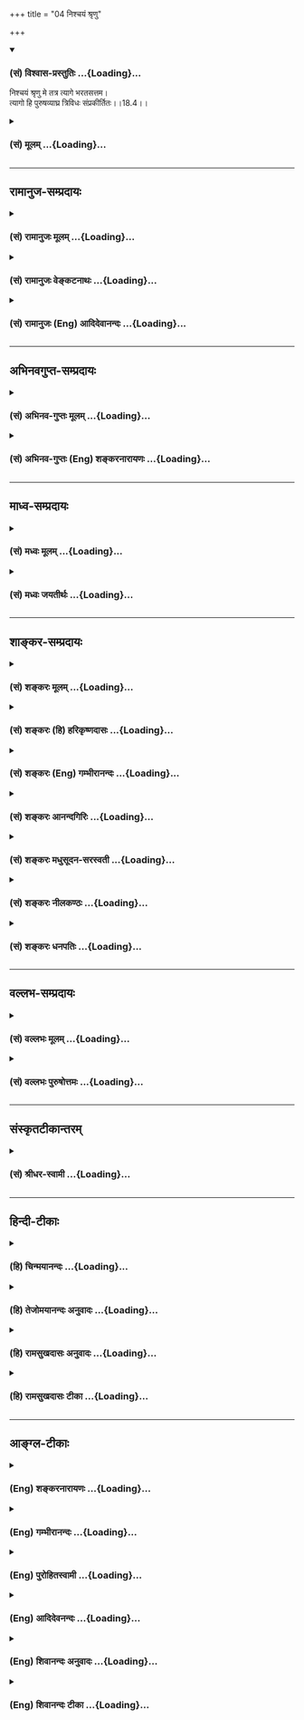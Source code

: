 +++
title = "04 निश्चयं श्रृणु"

+++
<div class="js_include" newlevelforh1="3" title="(सं) विश्वास-प्रस्तुतिः" unfilled url="/purANam/mahAbhAratam/06-bhIShma-parva/02-bhagavad-gItA-parva/saMskRtam/vishvAsa-prastutiH/18_moxa-saMnyAsa-yogaH/04_nishchayaM_shrRNu.md">
<details open><summary><h3>(सं) विश्वास-प्रस्तुतिः ...{Loading}...</h3></summary>

निश्चयं श्रृणु मे तत्र त्यागे भरतसत्तम।  
त्यागो हि पुरुषव्याघ्र त्रिविधः संप्रकीर्तितः।।18.4।।
</details>
</div>
<div class="js_include collapsed" newlevelforh1="3" title="(सं) मूलम्" unfilled url="/purANam/mahAbhAratam/06-bhIShma-parva/02-bhagavad-gItA-parva/saMskRtam/mUlam/18_moxa-saMnyAsa-yogaH/04_nishchayaM_shrRNu.md">
<details><summary><h3>(सं) मूलम् ...{Loading}...</h3></summary>

निश्चयं श्रृणु मे तत्र त्यागे भरतसत्तम।  
त्यागो हि पुरुषव्याघ्र त्रिविधः संप्रकीर्तितः।।18.4।।
</details>
</div>


_________________
## रामानुज-सम्प्रदायः
<div class="js_include collapsed" newlevelforh1="3" title="(सं) रामानुजः मूलम्" unfilled url="/purANam/mahAbhAratam/06-bhIShma-parva/02-bhagavad-gItA-parva/saMskRtam/rAmAnujaH/mUlam/18_moxa-saMnyAsa-yogaH/04_nishchayaM_shrRNu.md">
<details><summary><h3>(सं) रामानुजः मूलम् ...{Loading}...</h3></summary>

।।18.4।।**तत्र** एवं वादिविप्रतिपन्ने **त्यागे** त्यागविषयं **निश्चयं
मे** मत्तः **श्रृणु।** **त्यागः** क्रियमाणेषु एव वैदिकेषु कर्मसु
फलविषयतया; कर्मविषयतया; कर्तृत्वविषयतया च पूर्वम् एव हि मया
**त्रिविधःसंप्रकीर्तितः** -- मयि सर्वाणि कर्माणि संन्यस्याध्यात्मचेतसा।
निराशीर्निर्ममो भूत्वा युध्यस्व विगतज्वरः।। (गीता 3।30) इति। कर्मजन्यं
स्वर्गादिकं फलं मम न स्याद् इति फलत्यागः। मदीयफलसाधनतया मदीयम् इदं कर्म
इति कर्मणि ममतायाः परित्यागः कर्मविषयः त्यागः सर्वेश्वरे
कर्तृत्वानुसन्धानेन आत्मनः कर्तृतात्यागः कर्तृत्वविषयः त्यागः।

</details>
</div>
<div class="js_include collapsed" newlevelforh1="3" title="(सं) रामानुजः वेङ्कटनाथः" unfilled url="/purANam/mahAbhAratam/06-bhIShma-parva/02-bhagavad-gItA-parva/saMskRtam/rAmAnujaH/venkaTanAthaH/18_moxa-saMnyAsa-yogaH/04_nishchayaM_shrRNu.md">
<details><summary><h3>(सं) रामानुजः वेङ्कटनाथः ...{Loading}...</h3></summary>

  
  
।।18.4।। तत्र इति शब्दः प्रकृते विप्रतिपत्तिविषयतानुवादमुखेन
न्यायप्रवृत्तिविषयसन्दिग्धताद्योतक इत्यभिप्रायेणाऽऽहएवं वादिविप्रतिपन्न
इति। मे निश्चयम् इत्यनेन मतान्तरोत्थानशङ्काव्युदासायाऽऽहत्यागविषयं
निश्चयं मत्तः शृण्विति। मत्तः भ्रमादिदोषरहितादित्यर्थः। त्यागो हि
इत्यादिकं न वक्ष्यमाणसात्त्विकत्यागादित्रैविध्यविषयं; किन्तु
सात्त्विकत्यागावान्तरभेदविषयंसम्प्रकीर्तितः
इत्यस्य,प्रागुक्ततत्परत्वस्वारस्यात्। हिशब्देन
श्रोतृसम्प्रतिपत्त्यादिप्रतीतेश्चेत्यभिप्रायेणाऽऽहत्यागः
क्रियमाणेष्वेवेत्यादि। मयि सर्वाणि इत्येक एव श्लोकस्त्रिविधत्यागपर इति
अत्र निष्फलानुष्ठानस्वरूपत्यागं; साङ्ख्यमतशङ्कां च प्रतिक्षेप्तुं
त्रयाणां स्वरूपं विविनक्तिकर्मजन्यमित्यादिना। मदीयफलसाधनतयेत्यादि --
स्वकीयप्रीतिसाधनतया स्वार्थमेव भगवान् प्रवर्तयतीति हि
मुमुक्षोरनुसन्धानमिति भावः। स्वकर्तृत्वस्य
तादधीन्यतदनुमतिसापेक्षत्वादिभिः सर्वेश्वरे कर्तृत्वानुसन्धानम्।
कर्तृत्वत्यागस्तु अनेककर्तृके
परप्रयुक्तस्वात्मकर्तृकत्वानुसन्धानमित्युत्तरत्र विशोधयिष्यते।  
  

</details>
</div>
<div class="js_include collapsed" newlevelforh1="3" title="(सं) रामानुजः (Eng) आदिदेवानन्दः" unfilled url="/purANam/mahAbhAratam/06-bhIShma-parva/02-bhagavad-gItA-parva/saMskRtam/rAmAnujaH/english/AdidevAnandaH/18_moxa-saMnyAsa-yogaH/04_nishchayaM_shrRNu.md">
<details><summary><h3>(सं) रामानुजः (Eng) आदिदेवानन्दः ...{Loading}...</h3></summary>

18.4 Regarding contradictory versions on Tyaga among disputants, listen
from Me My decision. Tyaga has been described by Me in respect of
actions prescribed by the scriptures from three points of view: (1) as
referring to fruits, (2) as referring to acts themselves and, (3) as
referring to agency. It is contained in the statement, 'Surrendering all
your actions to Me with a mind focussed on the self,' and 'Free from
desire and selfishness and cured of fever - fight' (3.30). The
renunciation of fruits consists in the following manner. 'Heaven and
such other results arising from acts do not belong to Me.' Renunciation
of acts is complete abandonment of the sense of possession in regard to
one's acts. This sense of possession is of the following nature: 'Those
acts are mine on account of their being the means for fruits which are
to be mine.' Renunciation referring to agency is the renunciation of
agency of oneself by ascribing the agency to the Lord of all.

</details>
</div>


_________________
## अभिनवगुप्त-सम्प्रदायः
<div class="js_include collapsed" newlevelforh1="3" title="(सं) अभिनव-गुप्तः मूलम्" unfilled url="/purANam/mahAbhAratam/06-bhIShma-parva/02-bhagavad-gItA-parva/saMskRtam/abhinava-guptaH/mUlam/18_moxa-saMnyAsa-yogaH/04_nishchayaM_shrRNu.md">
<details><summary><h3>(सं) अभिनव-गुप्तः मूलम् ...{Loading}...</h3></summary>

।।18.4 -- 18.11।। तदत्रैव विशेषनिर्णयाय मतान्युपन्यस्यति -- त्याज्यमिति।
दोषवत् हिंसादिमत्त्वात् +++(S हिंसादित्त्वात ;N हिंसादिसत्त्वात् )+++
पापयुक्तम्। तत् कर्म,+++(S;;N substitutes फलं for कर्म )+++ त्याज्यम्; न
सर्वं शुभफलम् इति केचित् त्यागे विशेषं मन्यन्ते साङ्ख्यगृह्या इव। अन्ये
तु मीमांसककञ्चुकानुप्रविष्टाः +++(K मीमांसाकंचुक -- )+++ -- क्रत्वर्थोऽहि
शास्त्रादवगम्यते +++(S. IV; i; 2 )+++ इति। तथातस्माद्या वैदिकी हिंसा -- +++(SV.
I; i; 2; verse 23 )+++इत्यादिनयेन इतिकर्तव्यतांशभागिनी हिंसा +++(S;;N omit
हिंसा )+++ हिंसैव न भवति। न हिंस्यात् इति सामान्यशास्त्रस्य तत्र बाधनात्
श्येनाद्येव तु ( श्येन द्येव न तु ) हिंसा। फलांशे भावनायाश्च
प्रत्ययोऽनुविधायकः +++(SV; I; i; 2; verse 222 )+++ इति। अ \[ तोऽ \] न्यान्
हिंसादियोगिनोऽपि न त्यजेत्। शास्त्रैकशरणकार्याकार्यविभागाः पण्डिता इति
मन्यन्ते।।3।। निश्चयमित्यादि अभिधीयते इत्यन्तम्। तत्र त्वयं निश्चयः --
प्राग्लक्षितगुणस्वरूपवैचित्र्यात् त्यागस्यैव सत्त्वरजस्तमोमय्या
चित्तवृत्त्या क्रियमाणस्य तद्विशिष्टस्वभावावभासित \[ त्वात् \]
वस्तुस्थित्या त्यागो नाम परब्रह्मविदां +++(; N परमब्रह्म -- )+++
सिद्ध्यसिद्ध्यादिषु समतया रागद्वेषपरिहारेण फलप्रेप्साविरहेण (
फलप्रेक्षा) कर्मणां निर्वर्त्तनम्। अत एव आह -- राजसं तामसं च त्यागं
कृत्वा न कश्चित् ( न किंचित् ) \[ त्याग \] फलसंबन्धः; इति। सात्त्विकस्य
तु त्यागात् ( त्यागस्य )। शास्त्रार्थपालनात्मकं फलम्।
त्यक्तगुणग्रामग्रहस्य पुनर्मुनेः सत्यतः त्यागवाचो युक्तिरुपपत्तिमती।

</details>
</div>
<div class="js_include collapsed" newlevelforh1="3" title="(सं) अभिनव-गुप्तः (Eng) शङ्करनारायणः" unfilled url="/purANam/mahAbhAratam/06-bhIShma-parva/02-bhagavad-gItA-parva/saMskRtam/abhinava-guptaH/english/shankaranArAyaNaH/18_moxa-saMnyAsa-yogaH/04_nishchayaM_shrRNu.md">
<details><summary><h3>(सं) अभिनव-गुप्तः (Eng) शङ्करनारायणः ...{Loading}...</h3></summary>

18.4 See Comment under 18.11

</details>
</div>


_________________
## माध्व-सम्प्रदायः
<div class="js_include collapsed" newlevelforh1="3" title="(सं) मध्वः मूलम्" unfilled url="/purANam/mahAbhAratam/06-bhIShma-parva/02-bhagavad-gItA-parva/saMskRtam/madhvaH/mUlam/18_moxa-saMnyAsa-yogaH/04_nishchayaM_shrRNu.md">
<details><summary><h3>(सं) मध्वः मूलम् ...{Loading}...</h3></summary>

।।18.4।। तत्प्रकारं चाह -- निश्चयमित्यादिना। यज्ञभेद उक्तःद्रव्ययज्ञाः
\[4।28\] इत्यादिना। दाने त्वभयदानमन्तर्भवति। एतेषां मध्ये
यत्किञ्चिद्यज्ञादिकं कर्तव्यमेवेत्यर्थः। अन्यथाब्रह्मचारी गृहस्थो वा
वानप्रस्थो यतिस्तथा। यदीच्छेन्मोक्षमास्थातुमुत्तमाश्रममाश्रयेत्
इत्यादिव्यासस्मृतिविरोधः। ज्ञानयज्ञविद्याभयदानब्रह्मचर्यादितपसो हि ते।
अतो यद्वचोऽन्यथाप्रतीयतेऽधिकारभेदेन तद्योज्यम्। अन्यथेतरेषां गत्यभावात्।

</details>
</div>
<div class="js_include collapsed" newlevelforh1="3" title="(सं) मध्वः जयतीर्थः" unfilled url="/purANam/mahAbhAratam/06-bhIShma-parva/02-bhagavad-gItA-parva/saMskRtam/madhvaH/jayatIrthaH/18_moxa-saMnyAsa-yogaH/04_nishchayaM_shrRNu.md">
<details><summary><h3>(सं) मध्वः जयतीर्थः ...{Loading}...</h3></summary>

।।18.4।। न केवलं मनीषिण इति विशेषणसामर्थ्यादिवमुच्यते; किन्तु भगवताऽपि
तदविरोधप्रकारस्य व्युत्पाद्यमानत्वादिति भावेनोत्तरवाक्यतात्पर्यमाह --
**तदि**ति। न तु परमहंसानां यज्ञदानयोरभावात् कथमुच्यतेन त्याज्यं कार्यमेव
तत् \[18।5\] इति तत्राऽऽह यज्ञेति। ननु ज्योतिष्टोमादिकमेव यज्ञो
धनदानादिकमेव दानं गृहीत्वा पारमहंस्यमेव कुतो न निराक्रियते इत्यत आह --
**अन्यथे**ति। यतिर्हंसादिः। आस्थातुं प्राप्तुम्। उत्तमाश्रमं
पारमहंस्यम्। नन्वेतेषां मध्य इत्येवं व्याख्यानेऽपि कथं परमहंसानां
यज्ञादिसम्भव इत्यत आह -- **ज्ञाने**ति। बहुव्रीहित्रयगर्भः कर्मधारयोऽयम्।
विद्याभयविषयं दानं येषां ते तथोक्तास्ते परमहंसाः। ननु पारमहंस्ये हि
प्रवृत्तः प्रियव्रतो हिरण्यगर्भेण निवारित इति पुराणेषूच्यते
\[भाग.5।1।1119\] तत्कथं पारमहंस्यकर्तव्यता इत्यत आह -- **अत** इति।
उक्तवाक्याविरोधादेव वाक्यत्वाविशेषात् पुराणवाक्येनैव स्मृतेर्बाधः किं न
स्यात् इत्याह -- **अन्यथे**ति। एवमयोजने इतरेषां ब्रह्मचारीत्यादीनां
गत्यन्तराभावादप्रामाण्यमेव प्रसज्यत इति शेषः। एवं परमहंसानामपि
यज्ञादिकर्तव्यतासम्पादनेनेदमपि परास्तम्। यत्केनचिदुक्तम्
--,अज्ञान्कर्मण्यधिकारिणोऽधिकृत्य एतत्प्रकरणं प्रवृत्तं; न
परमहंसपरिव्राजकानिति।

</details>
</div>


_________________
## शाङ्कर-सम्प्रदायः
<div class="js_include collapsed" newlevelforh1="3" title="(सं) शङ्करः मूलम्" unfilled url="/purANam/mahAbhAratam/06-bhIShma-parva/02-bhagavad-gItA-parva/saMskRtam/shankaraH/mUlam/18_moxa-saMnyAsa-yogaH/04_nishchayaM_shrRNu.md">
<details><summary><h3>(सं) शङ्करः मूलम् ...{Loading}...</h3></summary>

।।18.4।। --,**निश्चयं श्रृणु** अवधारय **मे** मम वचनात् **तत्र त्यागे**
त्यागसंन्यासविकल्पे यथादर्शिते **भरतसत्तम** भरतानां साधुतम। **त्यागो
हि;** त्यागसंन्यासशब्दवाच्यो हि यः अर्थः सः एक एवेति अभिप्रेत्य आह --
त्यागो हि इति। **पुरुषव्याघ्र; त्रिविधः** त्रिप्रकारः तामसादिप्रकारैः
**संप्रकीर्तितः** शास्त्रेषु सम्यक् कथितः यस्मात् तामसादिभेदेन
त्यागसंन्यासशब्दवाच्यः अर्थः अधिकृतस्य कर्मिणः अनात्मज्ञस्य त्रिविधः
संभवति; न परमार्थदर्शिनः; इत्ययमर्थः दुर्ज्ञानः; तस्मात् अत्र तत्त्वं न
अन्यः वक्तुं समर्थः। तस्मात् निश्चयं परमार्थशास्त्रार्थविषयम् अध्यवसायम्
ऐश्वरं मे मत्तः श्रृणु।। कः पुनः असौ निश्चयः इति; आह --,

</details>
</div>
<div class="js_include collapsed" newlevelforh1="3" title="(सं) शङ्करः (हि) हरिकृष्णदासः" unfilled url="/purANam/mahAbhAratam/06-bhIShma-parva/02-bhagavad-gItA-parva/saMskRtam/shankaraH/hindI/harikRShNadAsaH/18_moxa-saMnyAsa-yogaH/04_nishchayaM_shrRNu.md">
<details><summary><h3>(सं) शङ्करः (हि) हरिकृष्णदासः ...{Loading}...</h3></summary>

।।18.4।। इन विकल्पभेदोंमें --, हे भरतवंशियोंमें श्रेष्ठतम अर्जुन उस
पूर्वदर्शित त्यागके विषयमें; अर्थात् त्यागसंन्यास सम्बन्धी विकल्पोंके
विषयमें; तू मेरा निश्चय सुन; अर्थात् मेरे वचनोंसे कहा हुआ तत्त्व भली
प्रकार समझ। त्याग और संन्यासशब्दका जो वाच्यार्थ है वह एक ही है; इस
अभिप्रायसे केवल त्यागके नामसे ही,( प्रश्नका ) उत्तर देते हैं। हे
पुरुषसिंह ( उस ) त्यागका शास्त्रोंमें तामस आदि तीन प्रकारके भेदोंसे भली
प्रकार निरूपण किया गया है। जिससे कि आत्मज्ञानरहित कर्माधिकारी -- कर्मी
पुरुषका ही त्यागसंन्यासशब्दका वाच्यार्थ ( संन्यास ) तामस आदि भेदोंसे तीन
प्रकारका होना सम्भव है; परमार्थज्ञानी नहीं यह अभिप्राय समझमें आना बड़ा
कठिन है; इसलिये इस विषयमें यथार्थ तत्त्व बतलानेको दूसरा कोई समर्थ नहीं
है; अतः तू मुझ ईश्वरका शास्त्रोंके यथार्थ अभिप्रायसे युक्त निश्चय सुन।

</details>
</div>
<div class="js_include collapsed" newlevelforh1="3" title="(सं) शङ्करः (Eng) गम्भीरानन्दः" unfilled url="/purANam/mahAbhAratam/06-bhIShma-parva/02-bhagavad-gItA-parva/saMskRtam/shankaraH/english/gambhIrAnandaH/18_moxa-saMnyAsa-yogaH/04_nishchayaM_shrRNu.md">
<details><summary><h3>(सं) शङ्करः (Eng) गम्भीरानन्दः ...{Loading}...</h3></summary>

18.4 Bharata-sattama, O the most excellent among the descendants of
Bharata; srnu, hear, understand; me, from Me, from My statement;
niscayam, the firm conclusion; tatra tyage, regarding that tyaga,
regarding these alternative veiws on tyaga and sannyasa as they have
been shown. Hi, for; purusavyaghra, O greatest among men; tyagah, tyaga;
samprakirtitah, has been clearly declared, has been distinctly spoken of
in the scriptures; to be trividhah, of three kinds, threefold, under the
classes of tamasa (those based on tamas \[Tamas: darkness, mental
darkness, ignorance; one of the three alities of everything in Nature.
Also see 14.8, and note under 2.45.-Tr.\], etc. The Lord has used the
word tyaga with the idea that the (primary) meanings of tyaga and
sannyasa are verily the same. Since it is difficult to comprehend this
idea, that the primary meanings of the words tyaga and sannyasa can be
threefold under the classification based on tamas etc. in the case of
one who is unenlightened and who is alified for rites and duties-but not
in the case of one who has realized the supreme Goal-,therefore no one
else is capable of speaking the truth in this connection. Hence, listen
to the firm conclusion of the Lord with regard to the supreme Truth as
revealved by the scriptures. Which, again, is this firm conclusion; In
reply the Lord says:

</details>
</div>
<div class="js_include collapsed" newlevelforh1="3" title="(सं) शङ्करः आनन्दगिरिः" unfilled url="/purANam/mahAbhAratam/06-bhIShma-parva/02-bhagavad-gItA-parva/saMskRtam/shankaraH/AnandagiriH/18_moxa-saMnyAsa-yogaH/04_nishchayaM_shrRNu.md">
<details><summary><h3>(सं) शङ्करः आनन्दगिरिः ...{Loading}...</h3></summary>

।।18.4।। कर्माधिकृतान्प्रत्येवोक्तविकल्पप्रवृत्तावपि कुतो
निर्धारणसिद्धिस्तत्राह -- **तत्रेति।** तमेव निश्चयं दर्शयितुमादौ
त्यागगतमवान्तरविभागमाह -- **त्यागो हीति।** ननु त्यागसंन्यासयोरुभयोरपि
प्रकृतत्वाविशेषे त्यागस्यैवावान्तरविभागाभिधाने
संन्यासस्योपेक्षितत्वमापद्येत नेत्याह -- **त्यागेति।** सात्त्विको
राजसस्तामसश्चेत्युक्तेऽर्थे त्रैविध्येऽपि स्वयमेव निश्चयासंभवात्किमत्र
भागवतेन निश्चयेनेत्याशङ्क्याह -- **यस्मादिति।** भगवतोऽन्येनोक्तविभागे
तत्त्वानिश्चयाद्भागवतनिश्चयस्य श्रोतव्यतेति निगमयति -- **तस्मादिति।**

</details>
</div>
<div class="js_include collapsed" newlevelforh1="3" title="(सं) शङ्करः मधुसूदन-सरस्वती" unfilled url="/purANam/mahAbhAratam/06-bhIShma-parva/02-bhagavad-gItA-parva/saMskRtam/shankaraH/madhusUdana-sarasvatI/18_moxa-saMnyAsa-yogaH/04_nishchayaM_shrRNu.md">
<details><summary><h3>(सं) शङ्करः मधुसूदन-सरस्वती ...{Loading}...</h3></summary>

।।18.4।। निश्चयमिति। एवं विप्रतिपत्तौ तत्र त्वया पृष्टे
कर्माधिकारिकर्तृके संन्यासत्यागशब्दाभ्यां प्रतिपादिते त्यागे
फलाभिसन्धिपूर्वककर्मत्यागे मे मम वचनान्निश्चयं पूर्वाचार्यैः कृतं शृणु।
हे भरतसत्तम; किं तत्र दुर्ज्ञेयमस्तीत्यत आह पुरुषेति। हे पुरुषव्याघ्र
पुरुषश्रेष्ठ; हि यस्मात् त्यागः कर्माधिकारिकर्तृकः
फलाभिसन्धिपूर्वककर्मत्यागस्त्रिविधस्त्रिप्रकारस्तामसादिभेदेन
संप्रकीर्तितः। अथवा विशिष्टाभावरूपस्त्यागो
विशेषणाभावाद्विशेष्याभावादुभयाभावाच्च त्रिविधः संप्रकीर्तितः। तथाहि
फलाभिसन्धिपूर्वककर्मत्यागः सत्यपि कर्मणि फलाभिसन्धित्यागादेकः; सत्यपि
फलाभिसन्धौ कर्मत्यागाद्वितीयः; फलाभिसन्धेः कर्मणश्च त्यागात्तृतीयः। तत्र
प्रथमः सात्त्विक आदेयो द्वितीयस्तु हेयो द्विविधो दुःखबुद्ध्या कृतो राजसो
विपर्यासेन कृतस्तामसः। एतावान्कर्माधिकारिकर्तृकस्त्यागोऽर्जुनस्य
प्रश्नविषयः; तृतीयस्तु कर्मानधिकारिकर्तृको नैर्गुण्यरूपो
नार्जुनप्रश्नविषयः। सोऽपि साधनफलभेदेन द्विविधः। तत्र सात्त्विकेन
फलाभिसन्धित्यागपूर्वककर्मानुष्ठानरूपेण त्यागेन
शुद्धान्तःकरणस्योत्पन्नविविदिषस्यात्मज्ञानसाधनश्रवणाख्यवेदान्तविचारस्य
फलाभिसन्धिरहितस्यान्तःकरणशुद्धौ सत्यां तत्साधनस्य कर्मणो वैतुष्ये जात
इवावहननस्य परित्यागः स एकः साधनभूतो विविदिषासंन्यास उच्यते; तमग्रे
नैष्कर्म्यसिद्धिं परमामिति वक्ष्यति। द्वितीयस्तु
जन्मान्तरकृतसाधनाभ्यासपरिपाकादस्मिञ्जन्मन्यादावेवोत्पन्नात्मबोधस्य
कृतकृत्यस्य स्वत एव फलाभिसन्धेः कर्मणश्च परित्यागः फलभूतः स
विद्वत्संन्यास इत्युच्यते। स तु यस्त्वात्मरतिरेव स्यादित्यादि
श्लोकाभ्यां प्राग्व्याख्यातः स्थितप्रज्ञलक्षणादिभिश्च बहुधा प्रपञ्चितः।
यस्मादेवं त्यागस्य तत्त्वं दुर्ज्ञेयं त्वया चोक्तं तत्त्वं
वेदितुमिच्छामीति; अतो मम सर्वज्ञस्य वचनाद्विद्धीत्यभिप्रायः।
संबोधनद्वयेन कुलनिमित्तोत्कर्षः पौरुषनिमित्तोत्कर्षश्च
योग्यतातिशयसूचनायोक्तः।

</details>
</div>
<div class="js_include collapsed" newlevelforh1="3" title="(सं) शङ्करः नीलकण्ठः" unfilled url="/purANam/mahAbhAratam/06-bhIShma-parva/02-bhagavad-gItA-parva/saMskRtam/shankaraH/nIlakaNThaH/18_moxa-saMnyAsa-yogaH/04_nishchayaM_shrRNu.md">
<details><summary><h3>(सं) शङ्करः नीलकण्ठः ...{Loading}...</h3></summary>

।।18.4।।**निश्चयमिति।** तत्र कर्मणां त्यागात्त्यागविषये विप्रतिपत्तौ
सत्यां प्रथमोपात्ते त्यागे विषये मे मद्वचनान्निश्चयं श्रृणु। हि यस्मात्
हे पुरुषव्याघ्र; त्यागः त्रिविधः सात्त्विकराजसतामसभेदेन त्रिप्रकारः
परिकीर्तितः शास्त्रे। दृढवैराग्यपूर्वकः कर्मसंन्यासः सात्त्विकः;
आयासभयात्तत्त्यागो राजसः; मौढ्यात्तत्त्यागस्तामस इति;
तस्माद्गहनत्वात्त्यागो निश्चयेन विचारणीय इत्यर्थः।

</details>
</div>
<div class="js_include collapsed" newlevelforh1="3" title="(सं) शङ्करः धनपतिः" unfilled url="/purANam/mahAbhAratam/06-bhIShma-parva/02-bhagavad-gItA-parva/saMskRtam/shankaraH/dhanapatiH/18_moxa-saMnyAsa-yogaH/04_nishchayaM_shrRNu.md">
<details><summary><h3>(सं) शङ्करः धनपतिः ...{Loading}...</h3></summary>

।।18.4।। एवं मतभेदेन संन्यासत्यागशब्दार्थयोस्तत्त्वं पृथगुक्त्वा
स्वाभिमतं तयोरैक्यं दर्शियितुमाह -- निश्चयमिति। तत्र त्यागे
त्यागसंन्यासविकल्पे मे मम वचनान्निश्चयं श्रृण्ववधारय। त्यागसंन्यासवाच्यो
योर्थः स एकएवेत्यभिप्रेत्याह। त्यागस्त्रिविधः त्रिप्रकारः
तामसादिप्रकारैः संप्रकीर्तितः सम्यक्शास्त्रेषु कथितः हि
चस्मात्त्यागसंन्यासशब्दवाच्योऽर्थोधिकृतस्य कर्मिणोऽनात्मज्ञस्य
तामसादिभेदेन त्रिविधः शास्त्रेषु संप्रकीर्तितः
सर्वशास्त्र्ज्ञादीश्वरादन्येन वक्तुमशक्यः। तस्मादत्र दुर्विज्ञानेऽर्थे
परमार्थशास्त्रार्थविषयमैश्वरं निश्चयमध्वसायं श्रुणु। भरतानां
क्षत्रियवराणां मध्ये सत्तम साधुतमेति संबोधयन् क्षत्रियवरैः कर्तव्ये
त्यागे संन्यासे च मयोत्यमानं निश्चयं श्रृण्विति ध्वनयति। न केवलं
क्षत्रियवरैरेव कर्तव्ये त्यागसंन्याससश्ब्दार्थे निश्चयो मयोच्यतेऽपितु
पुरुषश्रेष्ठैरन्यैपरि कर्माधिकृतैरज्ञैः कर्तव्ये तस्मन्निति ध्वनयन्
संबोधयति पुरुषव्याघ्रेति।

</details>
</div>


_________________
## वल्लभ-सम्प्रदायः
<div class="js_include collapsed" newlevelforh1="3" title="(सं) वल्लभः मूलम्" unfilled url="/purANam/mahAbhAratam/06-bhIShma-parva/02-bhagavad-gItA-parva/saMskRtam/vallabhaH/mUlam/18_moxa-saMnyAsa-yogaH/04_nishchayaM_shrRNu.md">
<details><summary><h3>(सं) वल्लभः मूलम् ...{Loading}...</h3></summary>

।।18.4।। एवं हि श्रौतो निर्णयः; न तं निश्चिन्वन्तीति स्वयं निर्णयमाह --
निश्चयं श्रृण्विति। स एव त्यागोऽन्यथाकृतश्चेद्गौणो भवेदित्याह। त्रिविधः
तामसो राजसः सात्त्विकश्चेति प्रकीर्तितः। उक्तश्लोके वा त्रिविधः
कीर्त्तितः। मयि सर्वाणि कर्माणि सन्न्यस्य \[3।30\] इत्यत्र निराशीः
कामशून्यः निर्मम इति फलकर्मणोर्ममतारहितः (भूत्वा) एवं मयि कर्माणि
सन्न्यस्य समर्प्य तत्कर्तृत्वं मय्यनुसन्धायतदधीनशक्तिरिदं करोमि इति धिया
कृतकर्मसु कर्त्तृत्वममत्त्वफलानां त्यागो यः स सन्न्यास इति।

</details>
</div>
<div class="js_include collapsed" newlevelforh1="3" title="(सं) वल्लभः पुरुषोत्तमः" unfilled url="/purANam/mahAbhAratam/06-bhIShma-parva/02-bhagavad-gItA-parva/saMskRtam/vallabhaH/puruShottamaH/18_moxa-saMnyAsa-yogaH/04_nishchayaM_shrRNu.md">
<details><summary><h3>(सं) वल्लभः पुरुषोत्तमः ...{Loading}...</h3></summary>

  
  
।।18.4।। एवं सर्वेषां तत्त्वाज्ञानेन मतान्युक्त्वा तन्मतेषु
तत्त्वज्ञानार्थं तन्मतनिश्चितं स्वमतमाह -- निश्चयमिति। तत्र बहुभिर्बहुधा
प्रपञ्चिते त्यागे हे भरतसत्तम सत्कुलोत्पन्नत्वेन श्रवणयोग्य मे मत्तो
निश्चयं निर्धारितं शृणु। एवमभिमुखीकृत्याऽऽह -- त्याग इति। हे
पुरुषव्याघ्र पुरुषश्रेष्ठ पुरुषस्य भगवद्भजनाधिकारित्वात्तेषु
श्रेष्ठत्वोक्तौ व्याघ्रत्वोक्त्या तथा श्रवणानन्तरं करणेन
पौरुषप्रकटनसमर्थत्वं ज्ञापयित्वाऽऽह -- त्यागो हीति। त्यागो निश्चयेन
त्रिविधः सम्प्रकीर्तितः सम्यक्प्रकारेण कथितः।  
  

</details>
</div>


_________________
## संस्कृतटीकान्तरम्
<div class="js_include collapsed" newlevelforh1="3" title="(सं) श्रीधर-स्वामी" unfilled url="/purANam/mahAbhAratam/06-bhIShma-parva/02-bhagavad-gItA-parva/saMskRtam/shrIdhara-svAmI/18_moxa-saMnyAsa-yogaH/04_nishchayaM_shrRNu.md">
<details><summary><h3>(सं) श्रीधर-स्वामी ...{Loading}...</h3></summary>

।।18.4।। एवं मदभेदमुपन्यस्य स्वमतं कथयितुमाह **-- निश्चयमिति।** तत्रैवं
विप्रतिपन्ने त्यागे निश्चयं मे वचनाच्छृणु। त्यागस्य
लोकप्रसिद्धत्वात्किमत्र श्रोतव्यमिति मावमंस्था इत्याह -- हे पुरुषव्याघ्र
पुरुषश्रेष्ठ; त्यागोऽयं दुर्बोधः। हि
यस्मादयं,कर्मत्यागस्तत्त्वविद्भिस्तामसादिभेदेन त्रिविधः सम्यग्विवेकेन
प्रकीर्तितः। त्रैविध्यं चनियतस्य तु संन्यासः कर्मणः इत्यादिना वक्ष्यति।

</details>
</div>


_________________
## हिन्दी-टीकाः
<div class="js_include collapsed" newlevelforh1="3" title="(हि) चिन्मयानन्दः" unfilled url="/purANam/mahAbhAratam/06-bhIShma-parva/02-bhagavad-gItA-parva/hindI/chinmayAnandaH/18_moxa-saMnyAsa-yogaH/04_nishchayaM_shrRNu.md">
<details><summary><h3>(हि) चिन्मयानन्दः ...{Loading}...</h3></summary>

।।18.4।। इस श्लोक में भगवान् श्रीकृष्ण अर्जुन को वचन देते हैं कि वे
त्याग के स्वरूप का सम्पूर्ण विवेचन करेंगे। सामान्य मनुष्य के लिए किसी
प्रकार का भी त्याग करना सरल कार्य़ नहीं होता संचय और समृद्धि मानो मन के
प्राण ही हैं। इसलिए; स्वाभाविक है कि अर्जुन के श्रेष्ठ गुणों को जागृत
करने के लिए भगवान् उसे भरतसत्तम और पुरुषव्याघ्र कहकर सम्बोधित करते
हैं। अध्ययन की दृष्टि से त्याग का तीन भागों में वर्गीकरण किया गया है।
सम्पूर्ण गीता में यह त्रिविध वर्गीकरण पाया जाता है; और वे तीन वर्ग हैं
सात्त्विक; राजसिक और तामसिक। भगवान् कहते हैं

</details>
</div>
<div class="js_include collapsed" newlevelforh1="3" title="(हि) तेजोमयानन्दः अनुवादः" unfilled url="/purANam/mahAbhAratam/06-bhIShma-parva/02-bhagavad-gItA-parva/hindI/tejomayAnandaH/anuvAdaH/18_moxa-saMnyAsa-yogaH/04_nishchayaM_shrRNu.md">
<details><summary><h3>(हि) तेजोमयानन्दः अनुवादः ...{Loading}...</h3></summary>

।।18.4।। हे भरतसत्तम ! उस त्याग के विषय में तुम मेरे निर्णय को सुनो। हे
पुरुष श्रेष्ठ ! वह त्याग तीन प्रकार का कहा गया है।।

</details>
</div>
<div class="js_include collapsed" newlevelforh1="3" title="(हि) रामसुखदासः अनुवादः" unfilled url="/purANam/mahAbhAratam/06-bhIShma-parva/02-bhagavad-gItA-parva/hindI/rAmasukhadAsaH/anuvAdaH/18_moxa-saMnyAsa-yogaH/04_nishchayaM_shrRNu.md">
<details><summary><h3>(हि) रामसुखदासः अनुवादः ...{Loading}...</h3></summary>

।।18.4।। हे भरतवंशियोंमें श्रेष्ठ अर्जुन ! तू संन्यास और त्याग -- इन
दोनोंमेंसे पहले त्यागके विषयमें मेरा निश्चय सुन; क्योंकि हे पुरुषश्रेष्ठ
! त्याग तीन प्रकारका कहा गया है।

</details>
</div>
<div class="js_include collapsed" newlevelforh1="3" title="(हि) रामसुखदासः टीका" unfilled url="/purANam/mahAbhAratam/06-bhIShma-parva/02-bhagavad-gItA-parva/hindI/rAmasukhadAsaH/TIkA/18_moxa-saMnyAsa-yogaH/04_nishchayaM_shrRNu.md">
<details><summary><h3>(हि) रामसुखदासः टीका ...{Loading}...</h3></summary>

।।18.4।।***व्याख्या --***  **निश्चयं श्रृणु मे तत्र त्यागे भरतसत्तम
--** हे भरतवंशियोंमें श्रेष्ठ अर्जुन अब मैं संन्यास और त्याग --
दोनोंमेंसे पहले त्यागके विषयमें अपना मत कहता हूँ; उसको तुम सुनो।**त्यागो
हि पुरुषव्याघ्र त्रिविधः संप्रकीर्तितः --** हे पुरुषव्याघ्र त्याग तीन
तरहका कहा गया है -- सात्त्विक; राजस और तामस। वास्तवमें भगवान्के मतमें
सात्त्विक त्याग ही त्याग है परन्तु उसके साथ राजस और तामस त्यागका भी
वर्णन करनेका तात्पर्य यह है कि उसके बिना भगवान्के अभीष्ट सात्त्विक
त्यागकी श्रेष्ठता स्पष्ट नहीं होती क्योंकि परीक्षा या तुलना करके किसी भी
वस्तुकी श्रेष्ठता सिद्ध करनेके लिये दूसरी वस्तुएँ सामने रखनी ही पड़ती
हैं। तीन प्रकारका त्याग बतानेका तात्पर्य यह भी है कि साधक सात्त्विक
त्यागको ग्रहण करे और राजस तथा तामस त्यागका त्याग करे।

</details>
</div>


_________________
## आङ्ग्ल-टीकाः
<div class="js_include collapsed" newlevelforh1="3" title="(Eng) शङ्करनारायणः" unfilled url="/purANam/mahAbhAratam/06-bhIShma-parva/02-bhagavad-gItA-parva/english/shankaranArAyaNaH/18_moxa-saMnyAsa-yogaH/04_nishchayaM_shrRNu.md">
<details><summary><h3>(Eng) शङ्करनारायणः ...{Loading}...</h3></summary>

18.4. O best of Bharata's descendants ! Listen to My considered view
about relinishing : Indeed the act of relinishing is rightly spoken to
be three-fold, O best among men !

</details>
</div>
<div class="js_include collapsed" newlevelforh1="3" title="(Eng) गम्भीरानन्दः" unfilled url="/purANam/mahAbhAratam/06-bhIShma-parva/02-bhagavad-gItA-parva/english/gambhIrAnandaH/18_moxa-saMnyAsa-yogaH/04_nishchayaM_shrRNu.md">
<details><summary><h3>(Eng) गम्भीरानन्दः ...{Loading}...</h3></summary>

18.4 O the most excellent among the descendants of Bharata, hear from Me
the firm conclusion regarding that tyaga. For, O greatest among men,
tyaga has been clearly declared to be of three kinds.

</details>
</div>
<div class="js_include collapsed" newlevelforh1="3" title="(Eng) पुरोहितस्वामी" unfilled url="/purANam/mahAbhAratam/06-bhIShma-parva/02-bhagavad-gItA-parva/english/purohitasvAmI/18_moxa-saMnyAsa-yogaH/04_nishchayaM_shrRNu.md">
<details><summary><h3>(Eng) पुरोहितस्वामी ...{Loading}...</h3></summary>

18.4 O best of Indians! Listen to my judgment as regards this problem.
It has a threefold aspect.

</details>
</div>
<div class="js_include collapsed" newlevelforh1="3" title="(Eng) आदिदेवनन्दः" unfilled url="/purANam/mahAbhAratam/06-bhIShma-parva/02-bhagavad-gItA-parva/english/AdidevanandaH/18_moxa-saMnyAsa-yogaH/04_nishchayaM_shrRNu.md">
<details><summary><h3>(Eng) आदिदेवनन्दः ...{Loading}...</h3></summary>

18.4 Listen to My decision, O Arjuna, about abandonment; for abandonment
(Tyaga) is declared to be of three kinds.

</details>
</div>
<div class="js_include collapsed" newlevelforh1="3" title="(Eng) शिवानन्दः अनुवादः" unfilled url="/purANam/mahAbhAratam/06-bhIShma-parva/02-bhagavad-gItA-parva/english/shivAnandaH/anuvAdaH/18_moxa-saMnyAsa-yogaH/04_nishchayaM_shrRNu.md">
<details><summary><h3>(Eng) शिवानन्दः अनुवादः ...{Loading}...</h3></summary>

18.4 Hear from Me the conclusion or the final truth about this
abandonment, O best of the Bharatas; abandonment, verily, O best of men,
has been declared to be of three kinds.

</details>
</div>
<div class="js_include collapsed" newlevelforh1="3" title="(Eng) शिवानन्दः टीका" unfilled url="/purANam/mahAbhAratam/06-bhIShma-parva/02-bhagavad-gItA-parva/english/shivAnandaH/TIkA/18_moxa-saMnyAsa-yogaH/04_nishchayaM_shrRNu.md">
<details><summary><h3>(Eng) शिवानन्दः टीका ...{Loading}...</h3></summary>

18.4 निश्चयम् conclusion or the final truth; श्रृणु hear; मे My; तत्र
there; त्यागे about abandonment; भरतसत्तम O best of the Bharatas; त्यागः
abandonment; हि verily; पुरुषव्याघ्र O best of men; त्रिविधः of three
kinds; संप्रकीर्तितः has been declared (to be).Commentary Now the Lord
gives His own decisive opinion. It is declared in the scriptures that
renunciation is of three kinds; viz.; Sattvic; Rajasic and Tamasic. The
Lord alone can teach the truth about the subject. Whoever wants to be
liberated from the miseries of this world must understand the real
nature of renunciation.

</details>
</div>
